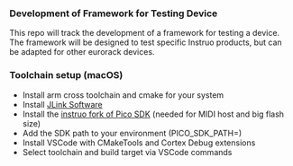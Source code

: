 ### Development of Framework for Testing Device
This repo will track the development of a framework for testing a device. The framework will be designed to test specific Instruo products, but can be adapted for other eurorack devices.





### Toolchain setup (macOS)
 - Install arm cross toolchain and cmake for your system
 - Install [JLink Software](https://www.segger.com/downloads/jlink/)
 - Install the [instruo fork of Pico SDK](https://github.com/InstruoModular/pico-sdk/tree/instruo-pico-sdk) (needed for MIDI host and big flash size)
 - Add the SDK path to your environment (PICO_SDK_PATH=<path-of-sdk>)
 - Install VSCode with CMakeTools and Cortex Debug extensions
 - Select toolchain and build target via VSCode commands

